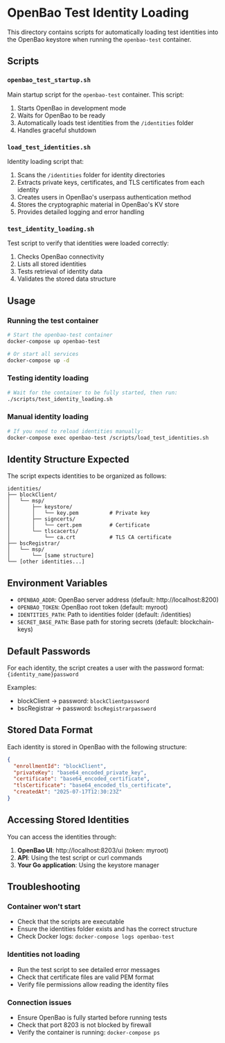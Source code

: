 # OpenBao Test Identity Loading

This directory contains scripts for automatically loading test identities into the OpenBao keystore when running the `openbao-test` container.

## Scripts

### `openbao_test_startup.sh`
Main startup script for the `openbao-test` container. This script:
1. Starts OpenBao in development mode
2. Waits for OpenBao to be ready
3. Automatically loads test identities from the `/identities` folder
4. Handles graceful shutdown

### `load_test_identities.sh`
Identity loading script that:
1. Scans the `/identities` folder for identity directories
2. Extracts private keys, certificates, and TLS certificates from each identity
3. Creates users in OpenBao's userpass authentication method
4. Stores the cryptographic material in OpenBao's KV store
5. Provides detailed logging and error handling

### `test_identity_loading.sh`
Test script to verify that identities were loaded correctly:
1. Checks OpenBao connectivity
2. Lists all stored identities
3. Tests retrieval of identity data
4. Validates the stored data structure

## Usage

### Running the test container
```bash
# Start the openbao-test container
docker-compose up openbao-test

# Or start all services
docker-compose up -d
```

### Testing identity loading
```bash
# Wait for the container to be fully started, then run:
./scripts/test_identity_loading.sh
```

### Manual identity loading
```bash
# If you need to reload identities manually:
docker-compose exec openbao-test /scripts/load_test_identities.sh
```

## Identity Structure Expected

The script expects identities to be organized as follows:
```
identities/
├── blockClient/
│   └── msp/
│       ├── keystore/
│       │   └── key.pem          # Private key
│       ├── signcerts/
│       │   └── cert.pem         # Certificate
│       └── tlscacerts/
│           └── ca.crt           # TLS CA certificate
├── bscRegistrar/
│   └── msp/
│       └── [same structure]
└── [other identities...]
```

## Environment Variables

- `OPENBAO_ADDR`: OpenBao server address (default: http://localhost:8200)
- `OPENBAO_TOKEN`: OpenBao root token (default: myroot)
- `IDENTITIES_PATH`: Path to identities folder (default: /identities)
- `SECRET_BASE_PATH`: Base path for storing secrets (default: blockchain-keys)

## Default Passwords

For each identity, the script creates a user with the password format: `{identity_name}password`

Examples:
- blockClient -> password: `blockClientpassword`
- bscRegistrar -> password: `bscRegistrarpassword`

## Stored Data Format

Each identity is stored in OpenBao with the following structure:
```json
{
  "enrollmentId": "blockClient",
  "privateKey": "base64_encoded_private_key",
  "certificate": "base64_encoded_certificate", 
  "tlsCertificate": "base64_encoded_tls_certificate",
  "createdAt": "2025-07-17T12:30:23Z"
}
```

## Accessing Stored Identities

You can access the identities through:

1. **OpenBao UI**: http://localhost:8203/ui (token: myroot)
2. **API**: Using the test script or curl commands
3. **Your Go application**: Using the keystore manager

## Troubleshooting

### Container won't start
- Check that the scripts are executable
- Ensure the identities folder exists and has the correct structure
- Check Docker logs: `docker-compose logs openbao-test`

### Identities not loading
- Run the test script to see detailed error messages
- Check that certificate files are valid PEM format
- Verify file permissions allow reading the identity files

### Connection issues
- Ensure OpenBao is fully started before running tests
- Check that port 8203 is not blocked by firewall
- Verify the container is running: `docker-compose ps`
